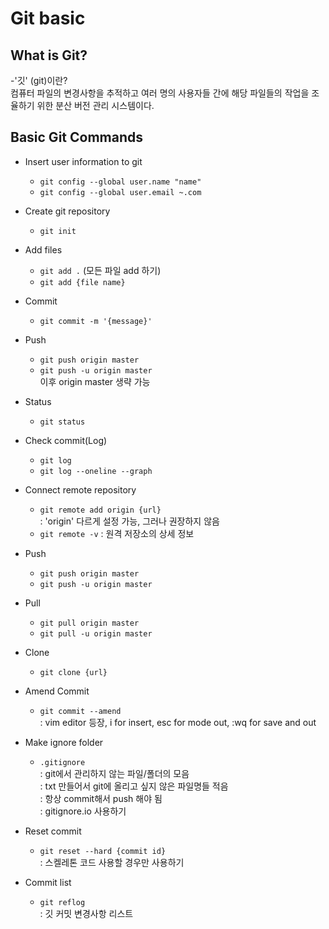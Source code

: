 # Git basic

## What is Git?
-'깃' (git)이란?  
 컴퓨터 파일의 변경사항을 추적하고 여러 명의 사용자들 간에 해당 파일들의 작업을 조율하기 위한  분산 버전 관리 시스템이다. 

 ## Basic Git Commands
 - Insert user information to git  
    - `git config --global user.name "name"`  
    - `git config --global user.email ~.com`

- Create git repository  
    - `git init`

- Add files
  - `git add .` (모든 파일 add 하기)
  - `git add {file name}`

- Commit 
  - `git commit -m '{message}'`

- Push
  - `git push origin master`
  - `git push -u origin master`   
  이후 origin master 생략 가능

- Status
  - `git status` 

- Check commit(Log)
  - `git log`
  - `git log --oneline --graph`

- Connect remote repository
  - `git remote add origin {url}`   
  : 'origin' 다르게 설정 가능, 그러나 권장하지 않음
  - `git remote -v`
  : 원격 저장소의 상세 정보

-  Push
   - `git push origin master`
   - `git push -u origin master`

- Pull
  - `git pull origin master`
  - `git pull -u origin master`

- Clone
  - `git clone {url}`

- Amend Commit
  - `git commit --amend`  
  : vim editor 등장, i for insert, esc for mode out, :wq for save and out

- Make ignore folder
  - `.gitignore  `  
  : git에서 관리하지 않는 파일/폴더의 모음  
  : txt 만들어서 git에 올리고 싶지 않은 파일명들 적음  
  : 항상 commit해서 push 해야 됨  
  : gitignore.io 사용하기

- Reset commit 
  - `git reset --hard {commit id}`   
  : 스켈레톤 코드 사용할 경우만 사용하기

- Commit list 
  - `git reflog`  
	: 깃 커밋 변경사항 리스트


